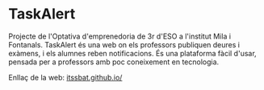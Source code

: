 # TaskAlert
Projecte de l'Optativa d'emprenedoria de 3r d'ESO a l'institut Mila i Fontanals. TaskAlert és una web on els professors publiquen deures i exàmens, i els alumnes reben notificacions. És una plataforma fàcil d'usar, pensada per a professors amb poc coneixement en tecnologia.

Enllaç de la web: [itssbat.github.io/](taskalert.io)
